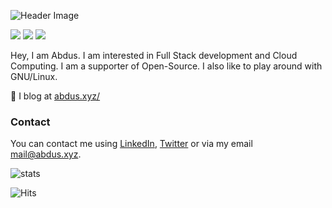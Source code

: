 ![Header Image](https://i.imgur.com/aTYe9Rc.png)

[![](https://img.shields.io/github/followers/abdus?color=%23181717&label=&logo=github&style=for-the-badge)](https://github.com/abdus)
[![](https://img.shields.io/badge/-Connect-%230077B5?style=for-the-badge&logo=linkedin)](https://linkedin.com/in/thisisabdus)
[![](https://img.shields.io/twitter/follow/unsigned_32?color=%231DA1F2&label=&logo=twitter&logoColor=%23ffffff&style=for-the-badge)](https://linkedin.com/in/thisisabdus)

Hey, I am Abdus. I am interested in Full Stack development and Cloud Computing.
I am a supporter of Open-Source. I also like to play around with GNU/Linux.

📝 I blog at [abdus.xyz/](https://abdus.xyz/blogs) <br/>

### Contact

You can contact me using [LinkedIn](https://linkedin.com/in/thisisabdus), [Twitter](https://twitter.com/unsigned_32) or via my email [mail@abdus.xyz](mailto:mail@abdus.xyz).

![stats](https://github-readme-stats.vercel.app/api?username=abdus)

![Hits](https://hits.seeyoufarm.com/api/count/incr/badge.svg?url=https%3A%2F%2Fgithub.com%2Fabdus&title=visitors)

